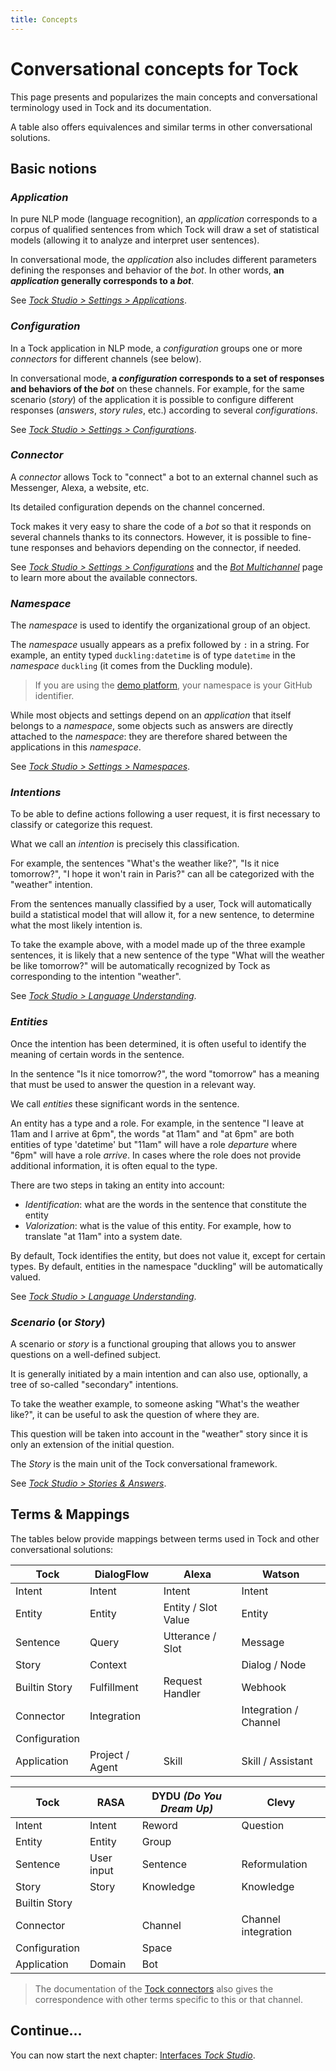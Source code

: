 ```yaml
---
title: Concepts
---
```


# Conversational concepts for Tock

This page presents and popularizes the main concepts and conversational terminology used
in Tock and its documentation.

A table also offers equivalences and similar terms in other conversational solutions.

## Basic notions

### *Application*

In pure NLP mode (language recognition), an _application_ corresponds to a corpus of qualified sentences from which Tock will
draw a set of statistical models (allowing it to analyze and interpret user sentences).

In conversational mode, the _application_ also includes different parameters defining the responses and
behavior of the _bot_. In other words, **an _application_ generally corresponds to a _bot_**.

See [_Tock Studio > Settings > Applications_](studio.md/configuration#longlet-applications).

### *Configuration*

In a Tock application in NLP mode, a _configuration_ groups one or more _connectors_ for different
channels (see below).

In conversational mode, **a _configuration_ corresponds to a set of responses and behaviors of the _bot_**
on these channels. For example, for the same scenario (_story_) of the application it is possible to configure different
responses (_answers_, _story rules_, etc.) according to several _configurations_.

See [_Tock Studio > Settings > Configurations_](studio.md/configuration#longlet-configurations).

### *Connector*

A _connector_ allows Tock to "connect" a bot to an external channel such as Messenger, Alexa, a website, etc.

Its detailed configuration depends on the channel concerned.

Tock makes it very easy to share the code of a _bot_ so that it responds on several channels thanks to its
connectors. However, it is possible to fine-tune responses and behaviors depending on the connector, if needed.

See [_Tock Studio > Settings > Configurations_](studio.md/configuration##manage-connectors) and
the [_Bot Multichannel_](guides/channels) page to learn more about the available connectors.

### *Namespace*

The _namespace_ is used to identify the organizational group of an object.

The _namespace_ usually appears as a prefix followed by `:` in a string.
For example, an entity typed `duckling:datetime` is of type `datetime` in the _namespace_ `duckling` (it comes
from the Duckling module).

> If you are using the [demo platform](https://demo.tock.ai/), your namespace is your GitHub identifier.

While most objects and settings depend on an _application_ that itself belongs to a _namespace_,
some objects such as answers are directly attached to the _namespace_:
they are therefore shared between the applications in this _namespace_.

See [_Tock Studio > Settings > Namespaces_](studio.md/configuration#namespaces-tab).

### *Intentions*

To be able to define actions following a user request,
it is first necessary to classify or categorize this request.

What we call an _intention_ is precisely this classification.

For example, the sentences "What's the weather like?", "Is it nice tomorrow?", "I hope it won't rain in Paris?"
can all be categorized with the "weather" intention.

From the sentences manually classified by a user,
Tock will automatically build a statistical model that will allow it,
for a new sentence, to determine what the most likely intention is.

To take the example above, with a model made up of the three example sentences,
it is likely that a new sentence of the type "What will the weather be like tomorrow?" will be
automatically recognized by Tock as corresponding to the intention "weather".

See [_Tock Studio > Language Understanding_](../user/studio/nlu.md).

### *Entities*

Once the intention has been determined, it is often useful to identify the meaning of certain words in the sentence.

In the sentence "Is it nice tomorrow?", the word "tomorrow" has a meaning that must be used
to answer the question in a relevant way.

We call _entities_ these significant words in the sentence.

An entity has a type and a role. For example, in the sentence "I leave at 11am and I arrive at 6pm",
the words "at 11am" and "at 6pm" are both entities of type 'datetime'
but "11am" will have a role _departure_ where "6pm" will have a role _arrive_.
In cases where the role does not provide additional information, it is often equal to the type.

There are two steps in taking an entity into account:

- _Identification_: what are the words in the sentence that constitute the entity
- _Valorization_: what is the value of this entity. For example, how to translate "at 11am" into a system date.

By default, Tock identifies the entity, but does not value it, except for certain types.
By default, entities in the namespace "duckling" will be automatically valued.

See [_Tock Studio > Language Understanding_](../user/studio/nlu.md).

### *Scenario* (or _Story_)

A scenario or _story_ is a functional grouping that allows you to answer questions
on a well-defined subject.

It is generally initiated by a main intention and can also use, optionally,
a tree of so-called "secondary" intentions.

To take the weather example, to someone asking "What's the weather like?",
it can be useful to ask the question of where they are.

This question will be taken into account in the "weather" story since it is only an extension
of the initial question.

The _Story_ is the main unit of the Tock conversational framework.

See [_Tock Studio > Stories & Answers_](studio.md/stories-and-answers.md).

## Terms & Mappings

The tables below provide mappings between terms used in Tock and other conversational
solutions:

| Tock | DialogFlow | Alexa | Watson |
|------------------|----------------------|---------------------|-----------------------|
| Intent | Intent | Intent | Intent |
| Entity | Entity | Entity / Slot Value | Entity |
| Sentence | Query | Utterance / Slot | Message |
| Story | Context | | Dialog / Node |
| Builtin Story | Fulfillment | Request Handler | Webhook |
| Connector | Integration | | Integration / Channel |
| Configuration | | | |
| Application | Project / Agent | Skill | Skill / Assistant |

| Tock | RASA | DYDU _(Do You Dream Up)_ | Clevy |
|------------------|---------------------|--------------------|---------------------|
| Intent | Intent | Reword | Question |
| Entity | Entity | Group | |
| Sentence | User input | Sentence | Reformulation |
| Story | Story | Knowledge | Knowledge |
| Builtin Story | | | | |
| Connector | | Channel | Channel integration |
| Configuration | | Space | |
| Application | Domain | Bot | |

> The documentation of the [Tock connectors](guides/channels) also gives the correspondence with other terms specific to
> this or that channel.

## Continue...

You can now start the next chapter: [Interfaces _Tock Studio_](studio.md).